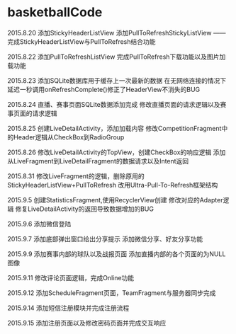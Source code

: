 # basketballCode

2015.8.20
添加StickyHeaderListView
添加PullToRefreshStickyListView —— 完成StickyHeaderListView与PullToRefresh结合功能

2015.8.22
添加PullToRefreshListView
完成PullToRefresh下载功能以及图片加载功能

2015.8.23
添加SQLite数据库用于缓存上一次最新的数据
在无网络连接的情况下延迟一秒调用onRefreshComplete()修正了HeaderView不消失的BUG

2015.8.24
直播、赛事页面SQLite数据添加完成
修改直播页面的请求逻辑以及赛事页面的请求逻辑

2015.8.25
创建LiveDetailActivity，添加加载内容
修改CompetitionFragment中的Header逻辑从CheckBox到RadioGroup

2015.8.26
修改LiveDetailActivity的TopView，创建CheckBox的响应逻辑
添加从LiveFragment到LiveDetailFragment的数据请求以及Intent返回

2015.8.31
修改LiveFragment的逻辑，删除原用的StickyHeaderListView+PullToRefresh
改用Ultra-Pull-To-Refresh框架结构

2015.9.5
创建StatisticsFragment,使用RecyclerView创建
修改对应的Adapter逻辑
修复LiveDetailActivity的返回导致数据增加的BUG

2015.9.6
添加微信登陆

2015.9.7
添加底部弹出窗口给出分享提示
添加微信分享、好友分享功能

2015.9.9
添加赛事内部的球队以及战报页面
添加直播内部的各个页面的为NULL图像

2015.9.11
修改评论页面逻辑，完成Online功能

2015.9.12
添加ScheduleFragment页面，TeamFragment与服务器同步完成

2015.9.14
添加短信注册模块并完成注册流程

2015.9.15
添加注册页面以及修改密码页面并完成交互响应
